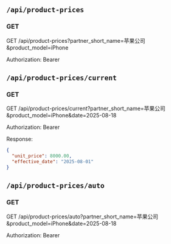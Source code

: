 ## `/api/product-prices`
### GET
GET /api/product-prices?partner_short_name=苹果公司&product_model=iPhone

Authorization: Bearer <token>

## `/api/product-prices/current`
### GET
GET /api/product-prices/current?partner_short_name=苹果公司&product_model=iPhone&date=2025-08-18

Authorization: Bearer <token>

Response:
```json
{
  "unit_price": 8000.00,
  "effective_date": "2025-08-01"
}
```

## `/api/product-prices/auto`
### GET
GET /api/product-prices/auto?partner_short_name=苹果公司&product_model=iPhone&date=2025-08-18

Authorization: Bearer <token>